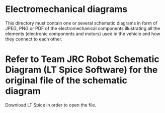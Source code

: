Electromechanical diagrams
====

This directory must contain one or several schematic diagrams in form of JPEG, PNG or PDF of the electromechanical components illustrating all the elements (electronic components and motors) used in the vehicle and how they connect to each other.


**Refer to Team JRC Robot Schematic Diagram (LT Spice Software) for the original file of the schematic diagram**
===

Download LT Spice in order to open the file.
